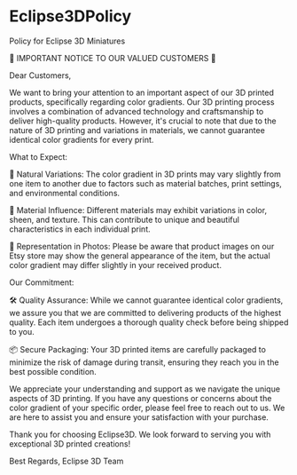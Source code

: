 # Eclipse3DPolicy
Policy for Eclipse 3D Miniatures


🚨 IMPORTANT NOTICE TO OUR VALUED CUSTOMERS 🚨

Dear Customers,

We want to bring your attention to an important aspect of our 3D printed products, specifically regarding color gradients. Our 3D printing process involves a combination of advanced technology and craftsmanship to deliver high-quality products. However, it's crucial to note that due to the nature of 3D printing and variations in materials, we cannot guarantee identical color gradients for every print.

What to Expect:

🌈 Natural Variations: The color gradient in 3D prints may vary slightly from one item to another due to factors such as material batches, print settings, and environmental conditions.

🎨 Material Influence: Different materials may exhibit variations in color, sheen, and texture. This can contribute to unique and beautiful characteristics in each individual print.

📸 Representation in Photos: Please be aware that product images on our Etsy store may show the general appearance of the item, but the actual color gradient may differ slightly in your received product.

Our Commitment:

🛠️ Quality Assurance: While we cannot guarantee identical color gradients, we assure you that we are committed to delivering products of the highest quality. Each item undergoes a thorough quality check before being shipped to you.

📦 Secure Packaging: Your 3D printed items are carefully packaged to minimize the risk of damage during transit, ensuring they reach you in the best possible condition.

We appreciate your understanding and support as we navigate the unique aspects of 3D printing. If you have any questions or concerns about the color gradient of your specific order, please feel free to reach out to us. We are here to assist you and ensure your satisfaction with your purchase.

Thank you for choosing Eclipse3D. We look forward to serving you with exceptional 3D printed creations!

Best Regards,
Eclipse 3D Team
